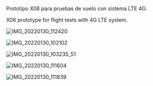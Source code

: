 Prototipo X06 para pruebas de vuelo con sistema LTE 4G.

X06 prototype for flight tests with 4G LTE system.

![IMG_20220130_112420](https://user-images.githubusercontent.com/88517674/168452546-2221d27d-284a-4c23-aaea-49cc2133e91c.jpg)

![IMG_20220130_102102](https://user-images.githubusercontent.com/88517674/168452549-e3619678-6715-45e6-8f95-09abaa4e9820.jpg)

![IMG_20220130_103235_51](https://user-images.githubusercontent.com/88517674/168452551-06938510-6de9-464e-a6be-102903a6e961.jpg)

![IMG_20220130_111604](https://user-images.githubusercontent.com/88517674/168452553-75697cf9-f7f9-47bd-a9e5-271eb236b1fa.jpg)

![IMG_20220130_111839](https://user-images.githubusercontent.com/88517674/168452557-3a628d2b-7a1a-42e6-8ccd-5415f9db41bb.jpg)
